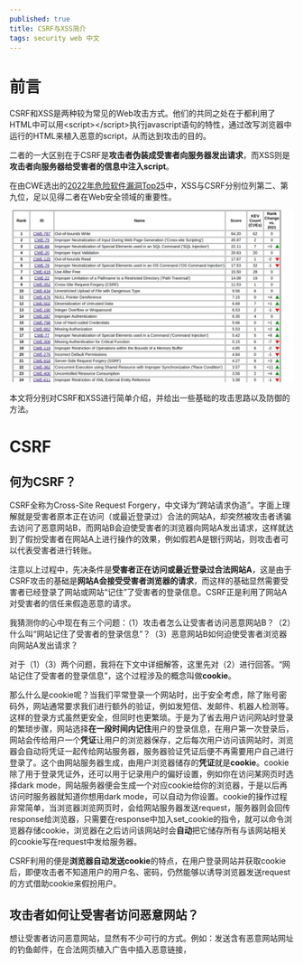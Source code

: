 ```yaml
---
published: true
title: CSRF与XSS简介
tags: security web 中文
---
```

# 前言
CSRF和XSS是两种较为常见的Web攻击方式。他们的共同之处在于都利用了HTML中可以用&lt;script&gt;&lt;/script&gt;执行javascript语句的特性，通过改写浏览器中运行的HTML来植入恶意的script，从而达到攻击的目的。

二者的一大区别在于CSRF是**攻击者伪装成受害者向服务器发出请求**，而XSS则是**攻击者向服务器给受害者的信息中注入script**。

在由CWE选出的[2022年危险软件漏洞Top25](https://cwe.mitre.org/top25/archive/2022/2022_cwe_top25.html)中，XSS与CSRF分别位列第二、第九位，足以见得二者在Web安全领域的重要性。

![cwe top25](../images/posts/2023-02-24-CSRF与XSS简介/cwe25.png)

本文将分别对CSRF和XSS进行简单介绍，并给出一些基础的攻击思路以及防御的方法。
# CSRF
## 何为CSRF？
CSRF全称为Cross-Site Request Forgery，中文译为“跨站请求伪造”。字面上理解就是受害者原本正在访问（或最近登录过）合法的网站A，却突然被攻击者诱骗去访问了恶意网站B，而网站B会迫使受害者的浏览器向网站A发出请求，这样就达到了假扮受害者在网站A上进行操作的效果，例如假若A是银行网站，则攻击者可以代表受害者进行转账。

注意以上过程中，先决条件是**受害者正在访问或最近登录过合法网站A**，这是由于CSRF攻击的基础是**网站A会接受受害者浏览器的请求**，而这样的基础显然需要受害者已经登录了网站或网站“记住”了受害者的登录信息。CSRF正是利用了网站A对受害者的信任来假造恶意的请求。

我猜测你的心中现在有三个问题：（1）攻击者怎么让受害者访问恶意网站B？（2）什么叫“网站记住了受害者的登录信息”？（3）恶意网站B如何迫使受害者浏览器向网站A发出请求？

对于（1）（3）两个问题，我将在下文中详细解答，这里先对（2）进行回答。“网站记住了受害者的登录信息”，这个过程涉及的概念叫做**cookie**。

那么什么是cookie呢？当我们平常登录一个网站时，出于安全考虑，除了账号密码外，网站通常要求我们进行额外的验证，例如发短信、发邮件、机器人检测等。这样的登录方式虽然更安全，但同时也更繁琐。于是为了省去用户访问网站时登录的繁琐步骤，网站选择**在一段时间内记住**用户的登录信息，在用户第一次登录后，网站会传给用户一个**凭证**让用户的浏览器保存，之后每次用户访问该网站时，浏览器会自动将凭证一起传给网站服务器，服务器验证凭证后便不再需要用户自己进行登录了。这个由网站服务器生成，由用户浏览器储存的**凭证**就是**cookie**。cookie除了用于登录凭证外，还可以用于记录用户的偏好设置，例如你在访问某网页时选择dark mode，网站服务器便会生成一个对应cookie给你的浏览器，于是以后再访问时服务器就知道你想用dark mode，可以自动为你设置。cookie的操作过程非常简单，当浏览器浏览网页时，会给网站服务器发送request，服务器则会回传response给浏览器，只需要在response中加入set_cookie的指令，就可以命令浏览器存储cookie，浏览器在之后访问该网站时会**自动**把它储存所有与该网站相关的cookie写在request中发给服务器。

CSRF利用的便是**浏览器自动发送cookie**的特点，在用户登录网站并获取cookie后，即便攻击者不知道用户的用户名、密码，仍然能够以诱导浏览器发送request的方式借助cookie来假扮用户。
## 攻击者如何让受害者访问恶意网站？
想让受害者访问恶意网站，显然有不少可行的方式。例如：发送含有恶意网站网址的钓鱼邮件，在合法网页植入广告中插入恶意链接，